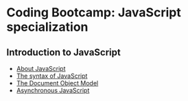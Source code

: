 # Coding Bootcamp: JavaScript specialization
## Introduction to JavaScript
* [About JavaScript](javascript/about.md)
* [The syntax of JavaScript](javascript/syntax.md)
* [The Document Object Model](javascript/dom.md)
* [Asynchronous JavaScript](javascript/async.md)

